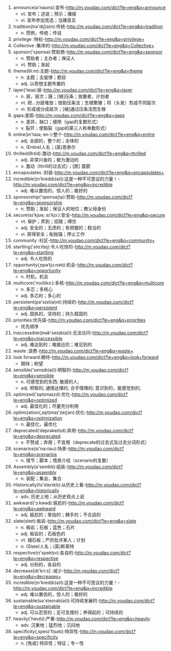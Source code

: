 1. announce(ə'naʊns):宣布-http://m.youdao.com/dict?le=eng&q=announce
    - vt. 宣布；述说；预示；播报
    - vi. 宣布参加竞选；当播音员
2. tradition(trə'dɪʃ(ə)n):传统-http://m.youdao.com/dict?le=eng&q=tradition
    - n. 惯例，传统；传说
3. privilege :特权-http://m.youdao.com/dict?le=eng&q=privilege+
4. Collective :集体的-http://m.youdao.com/dict?le=eng&q=Collective+
5. sponsor('spɒnsə):赞助商-http://m.youdao.com/dict?le=eng&q=sponsor
    - n. 赞助者；主办者；保证人
    - vt. 赞助；发起
6. theme(θiːm):主题-http://m.youdao.com/dict?le=eng&q=theme
    - n. 主题；主旋律；题目
    - adj. 以奇想主题布置的
7. layer('leɪə):层-http://m.youdao.com/dict?le=eng&q=layer
    - n. 层，层次；膜；[植]压条；放置者，计划者
    - vt. 把…分层堆放；借助压条法；生根繁殖；将（头发）剪成不同层次
    - vi. 形成或分成层次；[植]通过压条法而生根
8. gaps:差距-http://m.youdao.com/dict?le=eng&q=gaps
    - n. 差异，缺口；缝隙（gap的复数形式）
    - v. 裂开；使豁裂（gap的第三人称单数形式）
9. entire(ɪn'taɪə; en-):整个-http://m.youdao.com/dict?le=eng&q=entire
    - adj. 全部的，整个的；全体的
    - n. (Entire)人名；(英)恩泰尔
10. thrilled(θrɪld):激动-http://m.youdao.com/dict?le=eng&q=thrilled
    - adj. 非常兴奋的；极为激动的
    - v. 激动（thrill的过去式）；[医] 震颤
11. encapsulates :封装-http://m.youdao.com/dict?le=eng&q=encapsulates+
12. incredible(ɪn'kredɪb(ə)l):这是一种不可思议的力量！-http://m.youdao.com/dict?le=eng&q=incredible
    - adj. 难以置信的，惊人的；极好的
13. sponsorship('spɒnsəʃɪp):赞助-http://m.youdao.com/dict?le=eng&q=sponsorship
    - n. 赞助；发起；保证人的地位；教父母身份
14. secure(sɪ'kjʊə; sɪ'kjɔː):安全-http://m.youdao.com/dict?le=eng&q=secure
    - vt. 保护；弄到；招致；缚住
    - adj. 安全的；无虑的；有把握的；稳当的
    - vi. 获得安全；船抛锚；停止工作
15. community :社区-http://m.youdao.com/dict?le=eng&q=community+
16. startling('stɑːtlɪŋ):令人吃惊的-http://m.youdao.com/dict?le=eng&q=startling
    - adj. 令人吃惊的
17. opportunity(ˌɒpəˈtju:nətɪ):机会-http://m.youdao.com/dict?le=eng&q=opportunity
    - n. 时机，机会
18. multicore('mʌltikɔ:):多核-http://m.youdao.com/dict?le=eng&q=multicore
    - n. 多芯；多核心
    - adj. 多芯的；多心的
19. persistent(pə'sɪst(ə)nt):持续的-http://m.youdao.com/dict?le=eng&q=persistent
    - adj. 固执的，坚持的；持久稳固的
20. priorities:优先级-http://m.youdao.com/dict?le=eng&q=priorities
    - 优先顺序
21. inaccessible(ɪnək'sesɪb(ə)l):无法访问-http://m.youdao.com/dict?le=eng&q=inaccessible
    - adj. 难达到的；难接近的；难见到的
22. waste :浪费-http://m.youdao.com/dict?le=eng&q=waste+
23. look forward:期待-http://m.youdao.com/dict?le=eng&q=look+forward
    - 期待；盼望
24. sensible('sensɪb(ə)l):明智的-http://m.youdao.com/dict?le=eng&q=sensible
    - n. 可感觉到的东西; 敏感的人;
    - adj. 明智的; 通情达理的; 合乎情理的; 意识到的，能感觉到的;
25. optimized('ɒptɪmaɪzd):优化-http://m.youdao.com/dict?le=eng&q=optimized
    - adj. 最佳化的；尽量充分利用
26. optimization(,ɒptɪmaɪ'zeɪʃən):优化-http://m.youdao.com/dict?le=eng&q=optimization
    - n. 最佳化，最优化
27. deprecated(ˈdeprəkeɪtɪd):弃用-http://m.youdao.com/dict?le=eng&q=deprecated
    - v. 不赞成；弃用；不宜用（deprecate的过去式及过去分词形式）
28. scenarios(si'na:riəu):场景-http://m.youdao.com/dict?le=eng&q=scenarios
    - n. 情节；脚本；情景介绍（scenario的复数）
29. Assembly(ə'semblɪ):组装-http://m.youdao.com/dict?le=eng&q=assembly
    - n. 装配；集会，集合
30. Historically(hɪ'stɒrɪklɪ):从历史上看-http://m.youdao.com/dict?le=eng&q=historically
    - adv. 历史上地；从历史观点上说
31. awkward('ɔːkwəd):尴尬的-http://m.youdao.com/dict?le=eng&q=awkward
    - adj. 尴尬的；笨拙的；棘手的；不合适的
32. slate(sleɪt):板岩-http://m.youdao.com/dict?le=eng&q=slate
    - n. 板岩；石板；蓝色；石片
    - adj. 板岩的；石板色的
    - vt. 铺石板；严厉批评某人；计划
    - n. (Slate)人名；(英)斯莱特
33. respective(rɪ'spektɪv):各自的-http://m.youdao.com/dict?le=eng&q=respective
    - adj. 分别的，各自的
34. decrease[dɪ'kriːs] :减少-http://m.youdao.com/dict?le=eng&q=decreases+
35. incredible(ɪn'kredɪb(ə)l):这是一种不可思议的力量！-http://m.youdao.com/dict?le=eng&q=incredible
    - adj. 难以置信的，惊人的；极好的
36. sustainable(sə'steɪnəb(ə)l):可持续发展的-http://m.youdao.com/dict?le=eng&q=sustainable
    - adj. 可以忍受的；足可支撑的；养得起的；可持续的
37. heavily('hevɪlɪ):严重-http://m.youdao.com/dict?le=eng&q=heavily
    - adv. 沉重地；猛烈地；沉闷地
38. specificity(,spesɪ'fɪsətɪ):特异性-http://m.youdao.com/dict?le=eng&q=specificity
    - n. [免疫] 特异性；特征；专一性